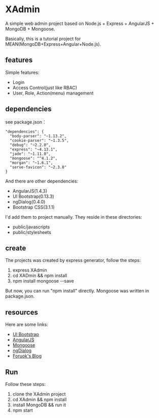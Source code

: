 # XAdmin

A simple web admin project based on Node.js + Express + AngularJS + MongoDB + Mongoose.

Basically, this is a tutorial project for MEAN(MongoDB+Express+Angular+Node.js).

## features

Simple features:

- Login
- Access Control(just like RBAC)
- User, Role, Action(menu) management

## dependencies

see package.json：

    "dependencies": {
      "body-parser": "~1.13.2",
      "cookie-parser": "~1.3.5",
      "debug": "~2.2.0",
      "express": "~4.13.1",
      "jade": "~1.11.0",
      "mongoose": "^4.1.2",
      "morgan": "~1.6.1",
      "serve-favicon": "~2.3.0"
    }

And there are other dependencies:

- AngularJS(1.4.3)
- UI Bootstrap(0.13.3)
- ngDialog(0.4.0)
- Bootstrap CSS(3.1.1)

I'd add them to project manually. They reside in these directories:

- public/javascripts 
- public/stylesheets

## create

The projects was created by express generator, follow the steps:

1. express XAdmin
2. cd XADmin && npm install
3. npm install mongoose --save

But now, you can run "npm install" directly. Mongoose was written in package.json.

## resources

Here are some links:

- [UI Bootstrap](https://github.com/angular-ui/bootstrap)
- [AngularJS](http://angularjs.org/)
- [Mongoose](http://mongoosejs.com/)
- [ngDialog](https://github.com/likeastore/ngDialog)
- [Foruok's Blog](http://blog.csdn.net/foruok)

## Run

Follow these steps:

1. clone the XAdmin project
2. cd XAdmin && npm install
3. install MongoDB && run it
4. npm start
